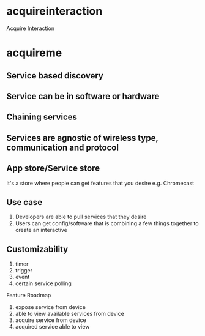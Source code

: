 # acquireinteraction
Acquire Interaction

# acquireme

## Service based discovery

## Service can be in software or hardware

## Chaining services

## Services are agnostic of wireless type, communication and protocol

## App store/Service store
It's a store where people can get features that you desire e.g. Chromecast

## Use case
1. Developers are able to pull services that they desire
2. Users can get config/software that is combining a few things together to create an interactive

## Customizability
1. timer
2. trigger
3. event
4. certain service polling 

Feature Roadmap
1. expose service from device
2. able to view available services from device
3. acquire service from device
4. acquired service able to view
